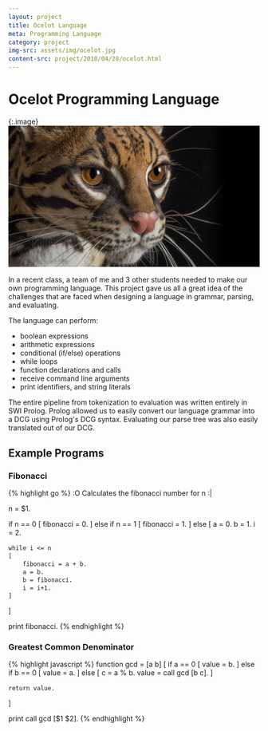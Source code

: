 ```yaml
---
layout: project
title: Ocelot Language
meta: Programming Language
category: project
img-src: assets/img/ocelot.jpg
content-src: project/2018/04/28/ocelot.html
---
```


# Ocelot Programming Language

{:.image}
![Alt text](assets/img/ocelot.jpg "My Title")

In a recent class, a team of me and 3 other students needed to make our own
programming language. This project gave us all a great idea of the challenges
that are faced when designing a language in grammar, parsing, and evaluating.

The language can perform:
* boolean expressions
* arithmetic expressions
* conditional (if/else) operations
* while loops
* function declarations and calls
* receive command line arguments
* print identifiers, and string literals

The entire pipeline from tokenization to evaluation was written entirely in SWI Prolog.
Prolog allowed us to easily convert our language grammar into a DCG using Prolog's DCG syntax.
Evaluating our parse tree was also easily translated out of our DCG.

## Example Programs

### Fibonacci
{% highlight go %}
:O Calculates the fibonacci number for n :|

n = $1.

if n == 0
[
    fibonacci = 0.
]
else if n == 1
[
    fibonacci = 1.
]
else
[
    a = 0.
    b = 1.
    i = 2.

    while i <= n
    [
        fibonacci = a + b.
        a = b.
        b = fibonacci.
        i = i+1.
    ]
]

print fibonacci.
{% endhighlight %}

### Greatest Common Denominator
{% highlight javascript %}
function gcd = [a b] [
    if a == 0 [
        value = b.
    ]
    else if b == 0 [
        value = a.
    ]
    else [
        c = a % b.
        value = call gcd [b c].
    ]

    return value.
]

print call gcd [$1 $2].
{% endhighlight %}
